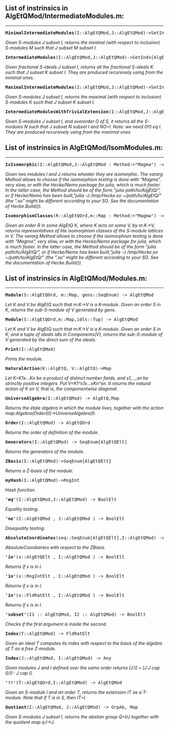 ## List of instrinsics in AlgEtQMod/IntermediateModules.m:
---

<pre>
<b>MinimalIntermediateModules</b>(I::AlgEtQMod,J::AlgEtQMod)->SetIndx[AlgEtQMod]
</pre>

*Given S-modules J subset I, returns the minimal (with respect to inclusion) S-modules M such that J subset M subset I.*

<pre>
<b>IntermediateModules</b>(I::AlgEtQMod,J::AlgEtQMod)->SetIndx[AlgEtQMod]
</pre>

*Given fractional S-ideals J subset I, returns all the fractional S-ideals K such that J subset K subset I. They are produced recursively using from the minimal ones.*

<pre>
<b>MaximalIntermediateModules</b>(I::AlgEtQMod,J::AlgEtQMod)->SetIndx[AlgEtQMod]
</pre>

*Given S-modules J subset I, returns the maximal (with respect to inclusion) S-modules K such that J subset K subset I.*

<pre>
<b>IntermediateModulesWithTrivialExtension</b>(I::AlgEtQMod,J::AlgEtQMod,O::AlgEtQOrd)->SetIndx[AlgEtQMod]
</pre>

*Given S-modules J subset I, and overorder O of S, it returns all the S-modules N such that J subset N subset I and NO=I. Note: we need O!!I eq I. They are produced recursively using from the maximal ones*


## List of instrinsics in AlgEtQMod/IsomModules.m:
---

<pre>
<b>IsIsomorphic</b>(I::AlgEtQMod,J::AlgEtQMod : Method:="Magma") -> BoolElt
</pre>

*Given two modules I and J returns wheater they are isomorphic.
The vararg Method allows to choose if the isomorphism testing is done with "Magma", very slow, or with the Hecke/Nemo package for julia, which is much faster.
In the latter case, the Method should be of the form "julia path/to/AlgEtQ/", or if Hecke/Nemo has been built,"julia -J /tmp/Hecke.so ~/path/to/AlgEtQ/" (the ".so" might be different according to your SO. See the documentation of Hecke.Build()).*

<pre>
<b>IsomorphismClasses</b>(R::AlgEtQOrd,m::Map : Method:="Magma") -> SeqEnum[AlgEtQMod]
</pre>

*Given an order R in some AlgEtQ K, where K acts on some V, by m:K->V, returns representatives of hte isomorphism classes of the S-module lattices in V.
The vararg Method allows to choose if the isomorphism testing is done with "Magma", very slow, or with the Hecke/Nemo package for julia, which is much faster.
In the latter case, the Method should be of the form "julia path/to/AlgEtQ/", or if Hecke/Nemo has been built,"julia -J /tmp/Hecke.so ~/path/to/AlgEtQ/" (the ".so" might be different according to your SO. See the documentation of Hecke.Build()).*


## List of instrinsics in AlgEtQMod/Modules.m:
---

<pre>
<b>Module</b>(S::AlgEtQOrd, m::Map, gens::SeqEnum) -> AlgEtQMod
</pre>

*Let K and V be AlgEtQ such that m:K->V is a K-module. Given an order S in K, returns the sub-S-module of V generated by gens.*

<pre>
<b>Module</b>(S::AlgEtQOrd,m::Map,idls::Tup) -> AlgEtQMod
</pre>

*Let K and V be AlgEtQ such that m:K->V is a K-module. Given an order S in K, and a tuple of ideals idls in Components(V), returns the sub-S-module of V generated by the direct sum of the ideals.*

<pre>
<b>Print</b>(I::AlgEtQMod)
</pre>

*Prints the module.*

<pre>
<b>NaturalAction</b>(K::AlgEtQ, V::AlgEtQ)->Map
</pre>

*Let K=K1x...Kn be a product of distinct number fields, and s1,...,sn be strinctly positive integers. Put V=K1^s1x...xKn^sn. It returns the natural action of K on V, that is, the componentwise diagonal.*

<pre>
<b>UniverseAlgebra</b>(I::AlgEtQMod) -> AlgEtQ,Map
</pre>

*Returns the étale algebra in which the module lives, together with the action map:Algebra(Order(I))->UniverseAlgebra(I).*

<pre>
<b>Order</b>(I::AlgEtQMod) -> AlgEtQOrd
</pre>

*Returns the order of definition of the module.*

<pre>
<b>Generators</b>(I::AlgEtQMod) -> SeqEnum[AlgEtQElt]
</pre>

*Returns the generators of the module.*

<pre>
<b>ZBasis</b>(I::AlgEtQMod)->SeqEnum[AlgEtQElt]
</pre>

*Returns a Z-basis of the module.*

<pre>
<b>myHash</b>(I::AlgEtQMod)->RngInt
</pre>

*Hash function.*

<pre>
<b>'eq'</b>(I::AlgEtQMod,J::AlgEtQMod) -> BoolElt
</pre>

*Equality testing.*

<pre>
<b>'ne'</b>(I::AlgEtQMod , J::AlgEtQMod ) -> BoolElt
</pre>

*Disequality testing.*

<pre>
<b>AbsoluteCoordinates</b>(seq::SeqEnum[AlgEtQElt],I::AlgEtQMod) -> SeqEnum
</pre>

*AbsoluteCoordiantes with respect to the ZBasis.*

<pre>
<b>'in'</b>(x::AlgEtQElt , I::AlgEtQMod ) -> BoolElt
</pre>

*Returns if x is in I.*

<pre>
<b>'in'</b>(x::RngIntElt , I::AlgEtQMod ) -> BoolElt
</pre>

*Returns if x is in I.*

<pre>
<b>'in'</b>(x::FldRatElt , I::AlgEtQMod ) -> BoolElt
</pre>

*Returns if x is in I.*

<pre>
<b>'subset'</b>(I1 :: AlgEtQMod, I2 :: AlgEtQMod) -> BoolElt
</pre>

*Checks if the first argument is inside the second.*

<pre>
<b>Index</b>(T::AlgEtQMod) -> FldRatElt
</pre>

*Given an ideal T computes its index with respect to the basis of the algebra of T as a free Z-module.*

<pre>
<b>Index</b>(J::AlgEtQMod, I::AlgEtQMod) -> Any
</pre>

*Given modules J and I defined over the same order returns [J:I] = [J:J cap I]/[I : J cap I].*

<pre>
<b>'!!'</b>(T::AlgEtQOrd,I::AlgEtQMod) -> AlgEtQMod
</pre>

*Given an S-module I and an order T, returns the extension IT as a T-module. Note that if T is in S, then IT=I.*

<pre>
<b>Quotient</b>(I::AlgEtQMod, J::AlgEtQMod) -> GrpAb, Map
</pre>

*Given S-modules J subset I, returns the abelian group Q=I/J together with the quotient map q:I->J.*


